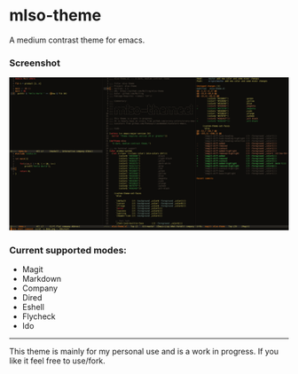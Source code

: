 # mlso-theme

A medium contrast theme for emacs.


### Screenshot
![demo](images/demo.png)


### Current supported modes:
- Magit
- Markdown
- Company
- Dired
- Eshell
- Flycheck
- Ido


---

This theme is mainly for my personal use and is a work in progress. If
you like it feel free to use/fork.
